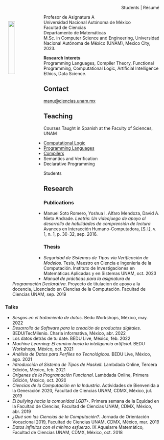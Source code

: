 <p align=right> Students | Résumé </p>

<img src="https://avatars.githubusercontent.com/u/15841718?v=4" align=left width="21%" height="21%" vspace=22 hspace=10>

Profesor de Asignatura A   
Universidad Nacional Autónoma de México   
Facultad de Ciencias   
Departamento de Matemáticas   
M.Sc. in Computer Science and Engineering, Universidad Nacional Autónoma de México (UNAM), Mexico City, 2023.   

**Research Interets**   
Programming Languages, Compiler Theory, Functional Programming, Computational Logic, Artificial Intelligence Ethics, Data Science.

## Contact

manu@ciencias.unam.mx

## Teaching

Courses Taught in Spanish at the Faculty of Sciences, UNAM

- [Computational Logic](https://lambdasspace.github.io/LC)
- [Programming Languages](https://lambdasspace.github.io/LDP)
- [Compilers](https://lambdasspace.github.io/CMP)
- Semantics and Verification
- Declarative Programming

Students

## Research

### Publications

- Manuel Soto Romero, Yoshua I. Alfaro Mendoza, David A. Nieto Andrade. *Leetris: Un videojuego de apoyo al desarrollo de habilidades de comprensión de lectura* Avances en Interacción Humano-Computadora, [S.l.], v. 1, n. 1, p. 30-32, sep. 2016.

### Thesis

- *Seguridad de Sistemas de Tipos vía Verificación de Modelos*. Tesis, Maestro en Ciencia e Ingeniería de la Computación. Instituto de Investigaciones en Matemáticas Aplicadas y en Sistemas UNAM, oct. 2023
- *Manual de prácticas para la asignatura de Programación Declarativa*. Proyecto de titulacion de apoyo a la docencia, Licenciado en Ciencias de la Computación. Facultad de Ciencias UNAM, sep. 2019

### Talks

- *Sesgos en el tratamiento de datos*. Bedu Workshops, México, may. 2022
- *Desarrollo de Software para la creación de productos digitales.* BEDU/TecMilenio. Charla informativa, México, abr. 2022
- Los datos detrás de tu date. BEDU Live, México, feb. 2022
- *Machine Learning: El camino hacia la inteligencia artificial*. BEDU Workshops, México, oct. 2021
- *Análisis de Datos para Perfiles no Tecnológicos.* BEDU Live, México, ago. 2021
- *Introducción al Sistema de Tipos de Haskell*. Lambdada Online, Tercera Edición, México, feb. 2021
- *Orígenes de la Programación Funcional*. Lambdada Online, Primera Edición, México, oct. 2020
- *Ciencias de la Computación en la Industria*. Actividades de Bienvenida a la Generación 2020, Facultad de Ciencias UNAM, CDMX, México, jul. 2019
- *El bullying hacia la comunidad LGBT+*. Primera semana de la Equidad en la Facultad de Ciencias, Facultad de Ciencias UNAM, CDMX, México, abr. 2019
- *¿Qué son las Ciencias de la Computación?*. Jornada de Orientación Vocacional 2019, Facultad de Ciencias UNAM, CDMX, México, mar. 2019
- *Datos infinitos con el mínimo esfuerzo*. IX Aquelarre Matemático, Facultad de Ciencias UNAM, CDMX, México, oct. 2018
